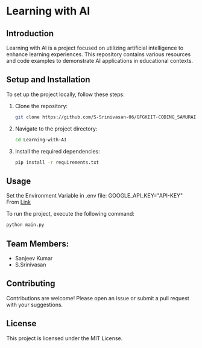# Learning with AI

## Introduction
Learning with AI is a project focused on utilizing artificial intelligence to enhance learning experiences. This repository contains various resources and code examples to demonstrate AI applications in educational contexts.

## Setup and Installation
To set up the project locally, follow these steps:

1. Clone the repository:
    ```bash
    git clone https://github.com/S-Srinivasan-06/GFGKIIT-CODING_SAMURAI-HYPERTHON
    ```
2. Navigate to the project directory:
    ```bash
    cd Learning-with-AI
    ```
3. Install the required dependencies:
    ```bash
    pip install -r requirements.txt
    ```

## Usage
Set the Environment Variable in .env file:
GOOGLE_API_KEY="API-KEY"
From [Link](https://aistudio.google.com/)

To run the project, execute the following command:
```bash
python main.py
```
## Team Members:
- Sanjeev Kumar
- S.Srinivasan


## Contributing
Contributions are welcome! Please open an issue or submit a pull request with your suggestions.

## License
This project is licensed under the MIT License.
